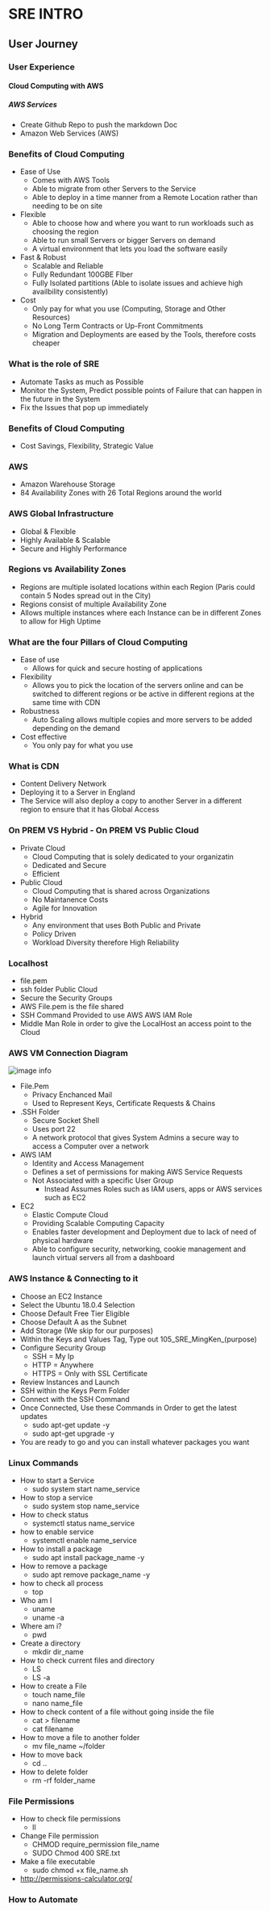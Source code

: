 # SRE INTRO
## User Journey
### User Experience
#### Cloud Computing with AWS
##### AWS Services
- Create Github Repo to push the markdown Doc
- Amazon Web Services (AWS)

### Benefits of Cloud Computing
- Ease of Use
  - Comes with AWS Tools
  - Able to migrate from other Servers to the Service
  - Able to deploy in a time manner from a Remote Location rather than needing to be on site
- Flexible
  - Able to choose how and where you want to run workloads such as choosing the region
  - Able to run small Servers or bigger Servers on demand
  - A virtual environment that lets you load the software easily
- Fast & Robust
  - Scalable and Reliable
  - Fully Redundant 100GBE FIber
  - Fully Isolated partitions (Able to isolate issues and achieve high availbility consistently)
- Cost
  - Only pay for what you use (Computing, Storage and Other Resources)
  - No Long Term Contracts or Up-Front Commitments
  - Migration and Deployments are eased by the Tools, therefore costs cheaper

### What is the role of SRE
- Automate Tasks as much as Possible
- Monitor the System, Predict possible points of Failure that can happen in the future in the System
- Fix the Issues that pop up immediately
### Benefits of Cloud Computing
- Cost Savings, Flexibility, Strategic Value
### AWS
- Amazon Warehouse Storage
- 84 Availability Zones with 26 Total Regions around the world
### AWS Global Infrastructure
- Global & Flexible
- Highly Available & Scalable
- Secure and Highly Performance
### Regions vs Availability Zones
- Regions are multiple isolated locations within each Region (Paris could contain 5 Nodes spread out in the City)
- Regions consist of multiple Availability Zone
- Allows multiple instances where each Instance can be in different Zones to allow for High Uptime
### What are the four Pillars of Cloud Computing
- Ease of use
  - Allows for quick and secure hosting of applications
- Flexibility
  - Allows you to pick the location of the servers online and can be switched to different regions or be active in different regions at the same time with CDN
- Robustness
  - Auto Scaling allows multiple copies and more servers to be added depending on the demand
- Cost effective
  - You only pay for what you use
### What is CDN
- Content Delivery Network
- Deploying it to a Server in England
- The Service will also deploy a copy to another Server in a different region to ensure that it has Global Access
### On PREM VS Hybrid - On PREM VS Public Cloud
- Private Cloud
  - Cloud Computing that is solely dedicated to your organizatin
  - Dedicated and Secure
  - Efficient
- Public Cloud
  - Cloud Computing that is shared across Organizations
  - No Maintanence Costs
  - Agile for Innovation
- Hybrid
  - Any environment that uses Both Public and Private
  - Policy Driven
  - Workload Diversity therefore High Reliability

### Localhost
- file.pem
- ssh folder
Public Cloud
- Secure the Security Groups
- AWS File.pem is the file shared
- SSH Command Provided to use AWS
AWS IAM Role
- Middle Man Role in order to give the LocalHost an access point to the Cloud

### AWS VM Connection Diagram
![image info](./image1.png)
- File.Pem
  - Privacy Enchanced Mail
  - Used to Represent Keys, Certificate Requests & Chains
- .SSH Folder
  - Secure Socket Shell
  - Uses port 22
  - A network protocol that gives System Admins a secure way to access a Computer over a network
- AWS IAM
  - Identity and Access Management
  - Defines a set of permissions for making AWS Service Requests
  - Not Associated with a specific User Group
    - Instead Assumes Roles such as IAM users, apps or AWS services such as EC2
- EC2
  - Elastic Compute Cloud
  - Providing Scalable Computing Capacity
  - Enables faster development and Deployment due to lack of need of physical hardware
  - Able to configure security, networking, cookie management and launch virtual servers all from a dashboard


### AWS Instance & Connecting to it 
- Choose an EC2 Instance
- Select the Ubuntu 18.0.4 Selection
- Choose Default Free Tier Eligible
- Choose Default A as the Subnet
- Add Storage (We skip for our purposes)
- Within the Keys and Values Tag, Type out 105_SRE_MingKen_(purpose)
- Configure Security Group
  - SSH = My Ip
  - HTTP = Anywhere
  - HTTPS = Only with SSL Certificate
- Review Instances and Launch
- SSH within the Keys Perm Folder
- Connect with the SSH Command
- Once Connected, Use these Commands in Order to get the latest updates
  - sudo apt-get update -y
  - sudo apt-get upgrade -y
- You are ready to go and you can install whatever packages you want


### Linux Commands
- How to start a Service
  - sudo system start name_service
- How to stop a service
  - sudo system stop name_service
- How to check status 
  - systemctl status name_service
- how to enable service
  - systemctl enable name_service
- How to install a package
  - sudo apt install package_name -y
- How to remove a package
  - sudo apt remove package_name -y
- how to check all process
  - top
- Who am I 
  - uname
  - uname -a
- Where am i?
  - pwd
- Create a directory
  - mkdir dir_name
- How to check current files and directory
  - LS
  - LS -a
- How to create a File
  - touch name_file
  - nano name_file
- How to check content of a file without going inside the file
  - cat > filename
  - cat filename
- How to move a file to another folder
  - mv file_name  ~/folder
- How to move back
  - cd ..
- How to delete folder 
  - rm -rf folder_name


### File Permissions
- How to check file permissions
  - ll
- Change File permission
  - CHMOD require_permission file_name
  - SUDO Chmod 400 SRE.txt
- Make a file executable
  - sudo chmod +x file_name.sh
- http://permissions-calculator.org/

### How to Automate 
